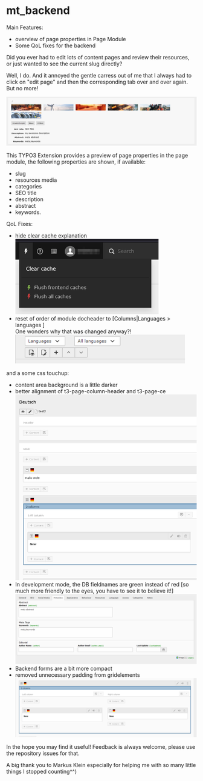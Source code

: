 # mt_backend

Main Features:
- overview of page properties in Page Module
- Some QoL fixes for the backend 

Did you ever had to edit lots of content pages and review their resources,\
or just wanted to see the current slug directly?

Well, I do. And it annoyed the gentle carress out of me that I always had to click on "edit page" 
and then the corresponding tab over and over again. But no more!

![alt text](Documentation/preview.png)

This TYPO3 Extension provides a preview of page properties in the page module,
the following properties are shown, if available:
- slug
- resources media
- categories
- SEO title
- description
- abstract
- keywords.

QoL Fixes:
- hide clear cache explanation\
  ![alt text](Documentation/clearcache.png)
- reset of order of module docheader to [Columns|Languages  > languages ]\
  One wonders why that was changed anyway?!
  ![alt text](Documentation/languages-columns.png)


and a some css touchup:

- content area background is a little darker
- better alignment of t3-page-column-header and t3-page-ce
  ![alt text](Documentation/satisfying.png)
- In development mode, the DB fieldnames are green instead of red [so much more friendly to the eyes, you have to see it to believe it!]
  ![alt text](Documentation/code-green.png)
- Backend forms are a bit more compact
- removed unnecessary padding from gridelements
  ![alt text](Documentation/gridelements.png)


In the hope you may find it useful!
Feedback is always welcome, please use the repository issues for that.

A big thank you to Markus Klein especially for helping me with so many little things I stopped counting^^)